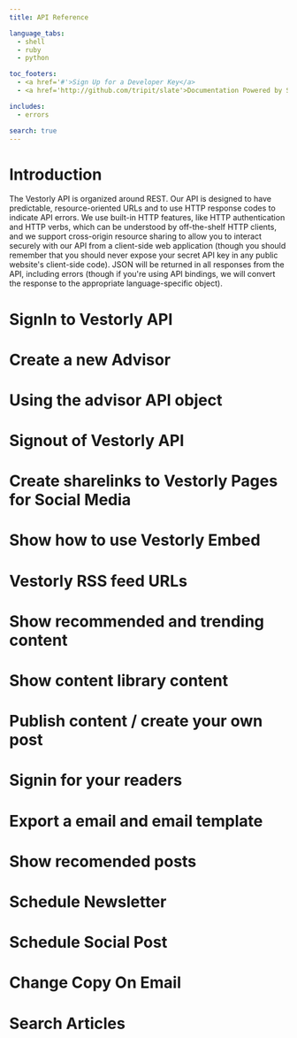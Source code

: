 ```yaml
---
title: API Reference

language_tabs:
  - shell
  - ruby
  - python

toc_footers:
  - <a href='#'>Sign Up for a Developer Key</a>
  - <a href='http://github.com/tripit/slate'>Documentation Powered by Slate</a>

includes:
  - errors

search: true
---
```


# Introduction

The Vestorly API is organized around REST. Our API is designed to have predictable, resource-oriented URLs and to use HTTP response codes to indicate API errors. We use built-in HTTP features, like HTTP authentication and HTTP verbs, which can be understood by off-the-shelf HTTP clients, and we support cross-origin resource sharing to allow you to interact securely with our API from a client-side web application (though you should remember that you should never expose your secret API key in any public website's client-side code). JSON will be returned in all responses from the API, including errors (though if you're using API bindings, we will convert the response to the appropriate language-specific object).

# SignIn to Vestorly API


# Create a new Advisor 


# Using the advisor API object


# Signout of Vestorly API


# Create sharelinks to Vestorly Pages for Social Media


# Show how to use Vestorly Embed

# Vestorly RSS feed URLs

# Show recommended and trending content

# Show content library content

# Publish content / create your own post

# Signin for your readers

# Export a email and email template

# Show recomended posts 

# Schedule Newsletter

# Schedule Social Post

# Change Copy On Email

# Search Articles
